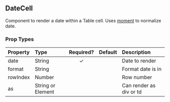 DateCell
------------

Component to render a date within a Table cell.  Uses [moment](https://momentjs.com/) to normalize date.

### Prop Types

| Property | Type | Required? | Default | Description |
|:---|:---|:---:|:---|:---|
| date | String | ✓ |  | Date to render |
| format | String |  |  | Format date is in |
| rowIndex | Number |  |  | Row number |
| as | String or Element |  |  | Can render as div or td |
